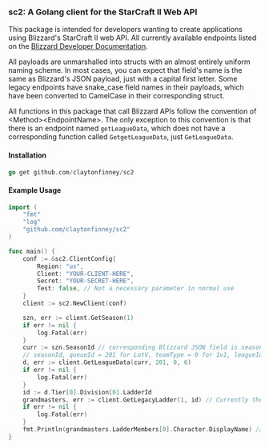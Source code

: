 ### sc2: A Golang client for the StarCraft II Web API

This package is intended for developers wanting to create applications using Blizzard's StarCraft II web API. All currently available endpoints listed on the [Blizzard Developer Documentation](https://develop.battle.net/documentation/api-reference/starcraft-2-community-api).

All payloads are unmarshalled into structs with an almost entirely uniform naming scheme. In most cases, you can expect that field's name is the same as Blizzard's JSON payload, just with a capital first letter. Some legacy endpoints have snake\_case field names in their payloads, which have been converted to CamelCase in their corresponding struct. 

All functions in this package that call Blizzard APIs follow the convention of \<Method\>\<EndpointName\>. The only exception to this convention is that there is an endpoint named `getLeagueData`, which does not have a corresponding function called `GetgetLeagueData`, just `GetLeagueData`.

#### Installation
````Go
go get github.com/claytonfinney/sc2
````

#### Example Usage
````Go
import (
	"fmt"
	"log"
	"github.com/claytonfinney/sc2"
)

func main() {
	conf := &sc2.ClientConfig{
		Region: "us",
		Client: "YOUR-CLIENT-HERE",
		Secret: "YOUR-SECRET-HERE",
		Test: false, // Not a necessary parameter in normal use
	}
	client := sc2.NewClient(conf)

	szn, err := client.GetSeason(1)
	if err != nil {
		log.Fatal(err)
	}
	curr := szn.SeasonId // corresponding Blizzard JSON field is seasonId
	// seasonId, queueId = 201 for LotV, teamType = 0 for 1v1, leagueId = 6 for Grandmaster)
	d, err := client.GetLeagueData(curr, 201, 0, 6)
	if err != nil {
		log.Fatal(err)
	}
	id := d.Tier[0].Division[0].LadderId
	grandmasters, err := client.GetLegacyLadder(1, id) // Currently the way to fetch ladder data without a unique player ID, may change soon
	if err != nil {
		log.Fatal(err)
	}
	fmt.Println(grandmasters.LadderMembers[0].Character.DisplayName) // Gets the first place Grandmaster!
}

````
